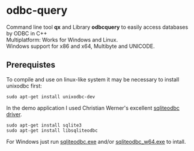 # odbc-query
Command line tool **qx** and Library **odbcquery** to easily access databases by ODBC in C++<br>
Multiplatform: Works for Windows and Linux.<br>
Windows support for x86 and x64, Multibyte and UNICODE.<br>
## Prerequistes
To compile and use on linux-like system it may be necessary to install unixodbc first:
```
sudo apt-get install unixodbc-dev
```
In the demo application I used Christian Werner's excellent [sqliteodbc driver](http://www.ch-werner.de/sqliteodbc/).
```
sudo apt-get install sqlite3
sudo apt-get install libsqliteodbc
```
For Windows just run [sqliteodbc.exe](http://www.ch-werner.de/sqliteodbc/sqliteodbc.exe) and/or [sqliteodbc_w64.exe](http://www.ch-werner.de/sqliteodbc/sqliteodbc_w64.exe) to intall.<br>
